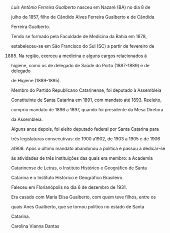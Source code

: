 

*Luís Antônio Ferreira Gualberto* nasceu em Nazaré (BA) no dia 8 de

julho de 1857, filho de Cândido Alves Ferreira Gualberto e de Cândida

Ferreira Gualberto.



Tendo se formado pela Faculdade de Medicina da Bahia em 1878,

estabeleceu-se em São Francisco do Sul (SC) a partir de fevereiro de

1885. Na região, exerceu a medicina e alguns cargos relacionados à

higiene, como os de delegado de Saúde do Porto (1887-1889) e de delegado

de Higiene (1889-1895).



Membro do Partido Republicano Catarinense, foi deputado à Assembleia

Constituinte de Santa Catarina em 1891, com mandato até 1893. Reeleito,

cumpriu mandato de 1896 a 1897, quando foi presidente da Mesa Diretora

da Assembleia.



Alguns anos depois, foi eleito deputado federal por Santa Catarina para

três legislaturas consecutivas: de 1900 a1902, de 1903 a 1905 e de 1906

a1908. Após o último mandato abandonou a política e passou a dedicar-se

às atividades de três instituições das quais era membro: a Academia

Catarinense de Letras, o Instituto Histórico e Geográfico de Santa

Catarina e o Instituto Histórico e Geográfico Brasileiro.



Faleceu em Florianópolis no dia 6 de dezembro de 1931.



Era casado com Maria Elisa Gualberto, com quem teve filhos, entre os

quais Anes Gualberto, que se tornou político no estado de Santa

Catarina.



Carolina Vianna Dantas



